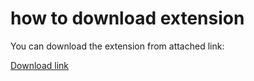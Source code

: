 # how to download extension

You can download the extension from attached link:

[Download  link](./tinylab_v01_v0.0.3_40aba905.mext)